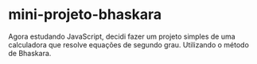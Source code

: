 # mini-projeto-bhaskara
Agora estudando JavaScript, decidi fazer um projeto simples de uma calculadora que resolve equações de segundo grau. 
Utilizando o método de Bhaskara.
